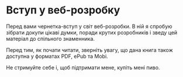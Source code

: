 Вступ у веб-розробку
=======

Перед вами чернетка-вступ у світ веб-розробки. В ній я спробую зібрати докупи цікаві думки, поради крутих розробників і зведу цей матеріал до спільного знаменника.

Перед тим, як почати читати, зверніть увагу, що дана книга також доступна у форматах PDF, ePub та Mobi.                  

Не стримуйте себе і, щоб підтримати мене, купіть мені пиво.
